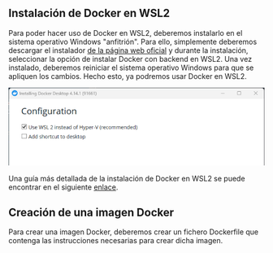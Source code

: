 ## Instalación de Docker en WSL2

Para poder hacer uso de Docker en WSL2, deberemos instalarlo en el sistema operativo Windows "anfitrión". Para ello, simplemente deberemos descargar el instalador [de la página web oficial](https://www.docker.com/products/docker-desktop/) y durante la instalación, seleccionar la opción de instalar Docker con backend en WSL2. Una vez instalado, deberemos reiniciar el sistema operativo Windows para que se apliquen los cambios. Hecho esto, ya podremos usar Docker en WSL2.

![Instalación de Docker en WSL2](./imgs/select_WSL_installing_docker.png)

Una guía más detallada de la instalación de Docker en WSL2 se puede encontrar en el siguiente [enlace](https://docs.docker.com/desktop/windows/wsl/).

## Creación de una imagen Docker

Para crear una imagen Docker, deberemos crear un fichero Dockerfile que contenga las instrucciones necesarias para crear dicha imagen. 